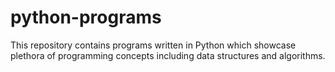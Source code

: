 # python-programs
This repository contains programs written in Python which showcase plethora of programming concepts including data structures and algorithms.
